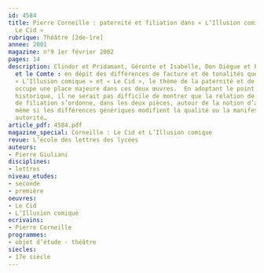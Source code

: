 ```yaml
---
id: 4584
title: Pierre Corneille : paternité et filiation dans « L’Illusion comique » et «
  Le Cid »
rubrique: Théâtre [2de-1re]
annee: 2001
magazine: n°9 1er février 2002
pages: 14
description: Clindor et Pridamant, Géronte et Isabelle, Don Diègue et Rodrigue, Chimène
  et le Comte : en dépit des différences de facture et de tonalités que présentent
  « L’Illusion comique » et « Le Cid », le thème de la paternité et de la filiation
  occupe une place majeure dans ces deux œuvres.  En adoptant le point de vue de l’anthropologie
  historique, il ne serait pas difficile de montrer que la relation de paternité et
  de filiation s’ordonne, dans les deux pièces, autour de la notion d’autorité paternelle,
  même si les différences génériques modifient la qualité ou la manifestation de cette
  autorité…
article_pdf: 4584.pdf
magazine_special: Corneille : Le Cid et L’Illusion comique
revue: L’école des lettres des lycées
auteurs:
- Pierre Giuliani
disciplines:
- lettres
niveau_etudes:
- seconde
- première
oeuvres:
- Le Cid
- L’Illusion comique
ecrivains:
- Pierre Corneille
programmes:
- objet d’étude - théâtre
siecles:
- 17e siècle
---
```

